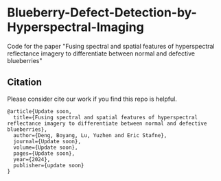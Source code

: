 # Blueberry-Defect-Detection-by-Hyperspectral-Imaging
Code for the paper "Fusing spectral and spatial features of hyperspectral reflectance imagery to differentiate between normal and defective blueberries"

## Citation
Please consider cite our work if you find this repo is helpful.
```
@article{Update soon,
  title={Fusing spectral and spatial features of hyperspectral reflectance imagery to differentiate between normal and defective blueberries},
  author={Deng, Boyang, Lu, Yuzhen and Eric Stafne},
  journal={Update soon},
  volume={Update soon},
  pages={Update soon},
  year={2024},
  publisher={update soon}
}
```